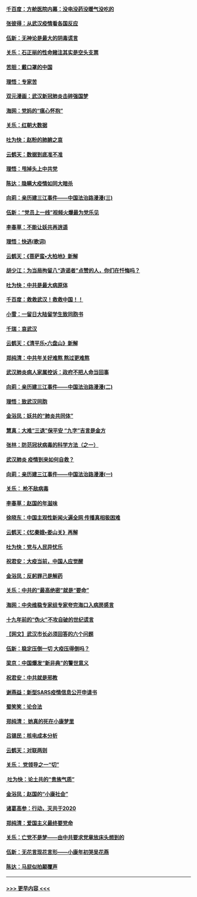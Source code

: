 #### [千百度：方舱医院内幕：没电没药没暖气没吃的](../pages/nsc993/n11850211.md?t=02071431) 
#### [张彼得：从武汉疫情看各国反应](../pages/nsc993/n11850102.md?t=02071431) 
#### [伍新：无神论是最大的阴毒谎言](../pages/nsc993/n11846129.md?t=02071431) 
#### [关乐：石正丽的性命赌注其实是空头支票](../pages/nsc993/n11846109.md?t=02071431) 
#### [苦胆：戴口罩的中国](../pages/nsc993/n11845576.md?t=02071431) 
#### [理悟：专家苦](../pages/nsc993/n11845564.md?t=02071431) 
#### [双元漫画：武汉新冠肺炎击碎强国梦](../pages/nsc993/n11843320.md?t=02071431) 
#### [海网：党妈的“瘟心怀抱”](../pages/nsc993/n11840740.md?t=02071431) 
#### [关乐：红朝大数据](../pages/nsc993/n11840675.md?t=02071431) 
#### [吐为快：赵粉的肺腑之哀](../pages/nsc993/n11840618.md?t=02071431) 
#### [云鹤天：数据到底准不准](../pages/nsc993/n11840325.md?t=02071431) 
#### [理悟：甩掉头上中共党](../pages/nsc993/n11838826.md?t=02071431) 
#### [陈达：隐瞒大疫情如同大暗杀](../pages/nsc993/n11838771.md?t=02071431) 
#### [向莉：亲历建三江事件——中国法治路漫漫(三)](../pages/nsc993/n11831825.md?t=02071431) 
#### [伍新：“党员上一线”视频火爆最为党乐见](../pages/nsc993/n11838200.md?t=02071431) 
#### [李春草：不能让妖共再逍遥](../pages/nsc993/n11838102.md?t=02071431) 
#### [理悟：快逃(歌词)](../pages/nsc993/n11838083.md?t=02071431) 
#### [云鹤天：《菩萨蛮▪大柏地》新解](../pages/nsc993/n11838059.md?t=02071431) 
#### [胡少江：为当局拘留八“造谣者”点赞的人，你们在忏悔吗？](../pages/nsc993/n11836801.md?t=02071431) 
#### [吐为快：中共是最大病原体](../pages/nsc993/n11836748.md?t=02071431) 
#### [千百度：救救武汉！救救中国！！](../pages/nsc993/n11836145.md?t=02071431) 
#### [小雪：一留日大陆留学生致同胞书](../pages/nsc993/n11834624.md?t=02071431) 
#### [千瑞：哀武汉](../pages/nsc993/n11833647.md?t=02071431) 
#### [云鹤天：《清平乐▪六盘山》新解](../pages/nsc993/n11833611.md?t=02071431) 
#### [郑纯清：中共年关好难熬 熬过更难熬](../pages/nsc993/n11833489.md?t=02071431) 
#### [武汉肺炎病人家属控诉：政府不把人命当回事](../pages/nsc993/n11833205.md?t=02071431) 
#### [向莉：亲历建三江事件——中国法治路漫漫(二)](../pages/nsc993/n11829102.md?t=02071431) 
#### [理悟：致武汉同胞](../pages/nsc993/n11831522.md?t=02071431) 
#### [金浴凤：妖共的“肺炎共同体”](../pages/nsc993/n11829448.md?t=02071431) 
#### [慧真：大难“三退”保平安 “九字”吉言是金方](../pages/nsc993/n11829501.md?t=02071431) 
#### [张林：防范冠状病毒的科学方法（之一）](../pages/nsc993/n11828618.md?t=02071431) 
#### [武汉肺炎 疫情到来如何自救？](../pages/nsc993/n11827632.md?t=02071431) 
#### [向莉：亲历建三江事件——中国法治路漫漫(一)](../pages/nsc993/n11827190.md?t=02071431) 
#### [关乐： 枪不敌病毒](../pages/nsc993/n11826746.md?t=02071431) 
#### [李春草：赵国的年滋味](../pages/nsc993/n11826321.md?t=02071431) 
#### [徐晓东：中国主观性新闻火遍全网 传播真相极困难](../pages/nsc993/n11826508.md?t=02071431) 
#### [云鹤天：《忆秦娥▪娄山关》再解](../pages/nsc993/n11824682.md?t=02071431) 
#### [吐为快：党与人民异忧乐](../pages/nsc993/n11824660.md?t=02071431) 
#### [祝君安：大疫当前，中国人应觉醒](../pages/nsc993/n11821946.md?t=02071431) 
#### [金浴凤：反躬罪己是解药](../pages/nsc993/n11820280.md?t=02071431) 
#### [关乐：中共的“最高绝密”就是“要命”](../pages/nsc993/n11816946.md?t=02071431) 
#### [海网：中央维稳专家组专家夸完海口入病房感言](../pages/nsc993/n11815138.md?t=02071431) 
#### [十九年前的“伪火”不攻自破的世纪谎言](../pages/nsc993/n11813238.md?t=02071431) 
#### [【网文】武汉市长必须回答的六个问题](../pages/nsc993/n11813848.md?t=02071431) 
#### [伍新：稳定压倒一切 大疫压得倒吗？](../pages/nsc993/n11812634.md?t=02071431) 
#### [梁京：中国爆发“新非典”的警世意义](../pages/nsc993/n11812554.md?t=02071431) 
#### [祝君安：中共就是邪教](../pages/nsc993/n11812431.md?t=02071431) 
#### [谢燕益：新型SARS疫情信息公开申请书](../pages/nsc993/n11808840.md?t=02071431) 
#### [蜀笑笑：论合法](../pages/nsc993/n11808064.md?t=02071431) 
#### [郑纯清： 她真的死在小康梦里](../pages/nsc993/n11806623.md?t=02071431) 
#### [吕锡民：核电成本分析](../pages/nsc993/n11806284.md?t=02071431) 
#### [云鹤天：对联两则](../pages/nsc993/n11805957.md?t=02071431) 
#### [关乐： 党领导之一“切”](../pages/nsc993/n11804505.md?t=02071431) 
#### [ 吐为快：论土共的“贵族气质”](../pages/nsc993/n11804490.md?t=02071431) 
#### [金浴凤：赵国的“小康社会”](../pages/nsc993/n11804452.md?t=02071431) 
#### [诸葛高参：行动，灭共于2020](../pages/nsc993/n11804120.md?t=02071431) 
#### [郑纯清：爱国主义最终要党命](../pages/nsc993/n11802197.md?t=02071431) 
#### [关乐：亡党不是梦——由中共要求党章放床头想到的](../pages/nsc993/n11802156.md?t=02071431) 
#### [伍新：无花言现花言形——小康年初哭吴花燕](../pages/nsc993/n11800044.md?t=02071431) 
#### [陈达：马屁似拍颠覆声](../pages/nsc993/n11800010.md?t=02071431) 

----
#### [ >>> 更早内容 <<< ](../indexes/nsc993-earlier.md)
